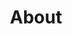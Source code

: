 ---
layout: page
title: "About"
subheadline: "Why another Jekyll Theme?"
teaser: "Since years something back..."
permalink: "/info/"
header:
    image_fullwidth: "header_drop.jpg"
---